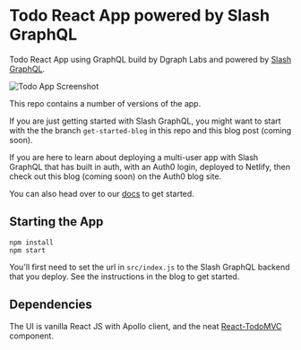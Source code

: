 # Todo React App powered by Slash GraphQL

Todo React App using GraphQL build by Dgraph Labs and powered by [Slash GraphQL](https://dgraph.io/slash-graphql).

![Todo App Screenshot](./SlashGraphQLTodos.png)

This repo contains a number of versions of the app.

If you are just getting started with Slash GraphQL, you might want to start with the the branch `get-started-blog` in this repo and this blog post (coming soon).

If you are here to learn about deploying a multi-user app with Slash GraphQL that has built in auth, with an Auth0 login, deployed to Netlify, then check out this blog (coming soon) on the Auth0 blog site.

You can also head over to our [docs](https://graphql.dgraph.io/) to get started.

## Starting the App

```
npm install
npm start
```

You'll first need to set the url in `src/index.js` to the Slash GraphQL backend that you deploy.  See the instructions in the blog to get started.

## Dependencies

The UI is vanilla React JS with Apollo client, and the neat [React-TodoMVC](https://github.com/sw-yx/react-todomvc) component.